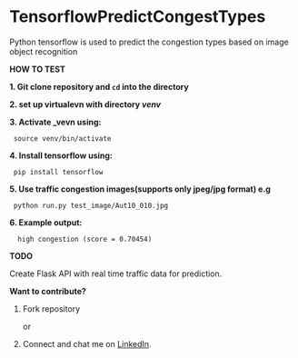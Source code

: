 # TensorflowPredictCongestTypes
Python tensorflow is used to predict the congestion types based on image object recognition

**HOW TO TEST**

**1. Git clone repository and `cd` into the directory**

**2.  set up virtualevn with directory _venv_** 

**3. Activate _vevn using:**

     source venv/bin/activate

**4. Install tensorflow using:**

     pip install tensorflow

**5. Use  traffic congestion images(supports only jpeg/jpg format) e.g**

     python run.py test_image/Aut10_010.jpg
     
**6. Example output:**

      high congestion (score = 0.70454)

**TODO**

Create Flask API with real time traffic data for prediction.

**Want to contribute?** 
1. Fork repository

     or

2. Connect and chat me on [LinkedIn](https://www.linkedin.com/in/taiwo-o-adetiloye-505a8023/).
